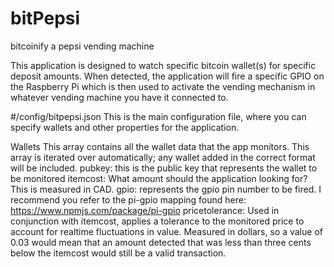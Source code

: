 # bitPepsi

bitcoinify a pepsi vending machine

This application is designed to watch specific bitcoin wallet(s) for specific deposit amounts. When detected, the application will fire a specific GPIO on the Raspberry Pi which is then used to activate the vending mechanism in whatever vending machine you have it connected to. 

#/config/bitpepsi.json
This is the main configuration file, where you can specify wallets and other properties for the application.

Wallets
This array contains all the wallet data that the app monitors. This array is iterated over automatically; any wallet added in the correct format will be included.
pubkey: this is the public key that represents the wallet to be monitored
itemcost: What amount should the application looking for? This is measured in CAD.
gpio: represents the gpio pin number to be fired. I recommend you refer to the pi-gpio mapping found here: https://www.npmjs.com/package/pi-gpio
pricetolerance: Used in conjunction with itemcost, applies a tolerance to the monitored price to account for realtime fluctuations in value. Measured in dollars, so a value of 0.03 would mean that an amount detected that was less than three cents below the itemcost would still be a valid transaction.

